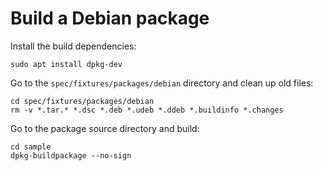 # Build a Debian package

Install the build dependencies:

```shell
sudo apt install dpkg-dev
```

Go to the `spec/fixtures/packages/debian` directory and clean up old files:

```shell
cd spec/fixtures/packages/debian
rm -v *.tar.* *.dsc *.deb *.udeb *.ddeb *.buildinfo *.changes
```

Go to the package source directory and build:

```shell
cd sample
dpkg-buildpackage --no-sign
```
